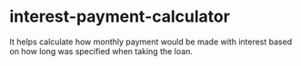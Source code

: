 # interest-payment-calculator
It helps calculate how monthly payment would be made with interest based on how long was specified when taking the loan.
